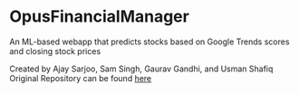 # OpusFinancialManager
An ML-based webapp that predicts stocks based on Google Trends scores and closing stock prices

Created by Ajay Sarjoo, Sam Singh, Gaurav Gandhi, and Usman Shafiq  
Original Repository can be found [here](https://github.com/gandhi-21/SBUHacks/tree/ajayedits)
